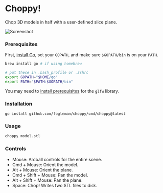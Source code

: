 # Choppy!

Chop 3D models in half with a user-defined slice plane.

![Screenshot](http://i.imgur.com/DzixHKO.png)

### Prerequisites

First, [install Go](https://golang.org/dl/), set your `GOPATH`, and make sure `$GOPATH/bin` is on your `PATH`.

```bash
brew install go # if using homebrew

# put these in .bash_profile or .zshrc
export GOPATH="$HOME/go"
export PATH="$PATH:$GOPATH/bin"
```

You may need to [install prerequisites](https://github.com/go-gl/glfw#installation) for the `glfw` library.

### Installation

```
go install github.com/fogleman/choppy/cmd/choppy@latest
```

### Usage

```bash
choppy model.stl
```

### Controls

- Mouse: Arcball controls for the entire scene.
- Cmd + Mouse: Orient the model.
- Alt + Mouse: Orient the plane.
- Cmd + Shift + Mouse: Pan the model.
- Alt + Shift + Mouse: Pan the plane.
- Space: Chop! Writes two STL files to disk.

